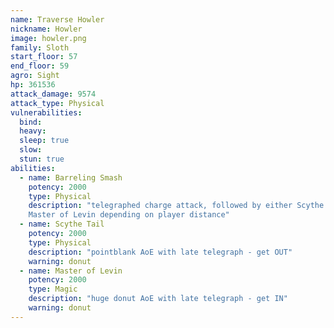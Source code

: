 ```yaml
---
name: Traverse Howler
nickname: Howler
image: howler.png
family: Sloth
start_floor: 57
end_floor: 59
agro: Sight
hp: 361536
attack_damage: 9574
attack_type: Physical
vulnerabilities:
  bind: 
  heavy: 
  sleep: true
  slow: 
  stun: true
abilities:
  - name: Barreling Smash
    potency: 2000
    type: Physical
    description: "telegraphed charge attack, followed by either Scythe Tail or
    Master of Levin depending on player distance"
  - name: Scythe Tail
    potency: 2000
    type: Physical
    description: "pointblank AoE with late telegraph - get OUT"
    warning: donut
  - name: Master of Levin
    potency: 2000
    type: Magic
    description: "huge donut AoE with late telegraph - get IN"
    warning: donut
---
```

